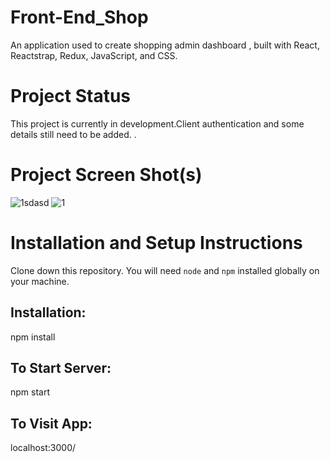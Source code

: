 # Front-End_Shop
An application used to create shopping admin dashboard , built with React, Reactstrap, Redux, JavaScript, and CSS.


# Project Status
This project is currently in development.Client authentication and some details still need to be added. .

# Project Screen Shot(s)
![1sdasd](https://user-images.githubusercontent.com/79651647/182041891-a913910b-0c8b-4295-8498-61b85e64a4e9.png)
![1](https://user-images.githubusercontent.com/79651647/182041895-cec9d46e-226d-40ec-a18e-ece704faab3e.png)

# Installation and Setup Instructions
Clone down this repository. You will need `node` and `npm` installed globally on your machine.

## Installation:
npm install

## To Start Server:
npm start

## To Visit App:
localhost:3000/
